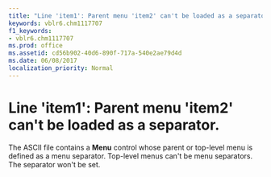 ```yaml
---
title: "Line 'item1': Parent menu 'item2' can't be loaded as a separator."
keywords: vblr6.chm1117707
f1_keywords:
- vblr6.chm1117707
ms.prod: office
ms.assetid: cd56b902-40d6-890f-717a-540e2ae79d4d
ms.date: 06/08/2017
localization_priority: Normal
---
```



# Line 'item1': Parent menu 'item2' can't be loaded as a separator.

The ASCII file contains a  **Menu** control whose parent or top-level menu is defined as a menu separator. Top-level menus can't be menu separators. The separator won't be set.


